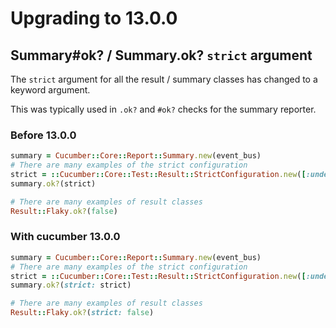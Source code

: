 # Upgrading to 13.0.0

## Summary#ok? / Summary.ok? `strict` argument

The `strict` argument for all the result / summary classes has changed to a keyword argument.

This was typically used in `.ok?` and `#ok?` checks for the summary reporter.

### Before 13.0.0

```ruby
summary = Cucumber::Core::Report::Summary.new(event_bus)
# There are many examples of the strict configuration
strict = ::Cucumber::Core::Test::Result::StrictConfiguration.new([:undefined])
summary.ok?(strict)
```

```ruby
# There are many examples of result classes
Result::Flaky.ok?(false)
```

### With cucumber 13.0.0

```ruby
summary = Cucumber::Core::Report::Summary.new(event_bus)
# There are many examples of the strict configuration
strict = ::Cucumber::Core::Test::Result::StrictConfiguration.new([:undefined])
summary.ok?(strict: strict)
```

```ruby
# There are many examples of result classes
Result::Flaky.ok?(strict: false)
```

